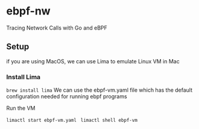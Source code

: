 # ebpf-nw
Tracing Network Calls with Go and eBPF

## Setup 
if you are using MacOS, we can use Lima to emulate Linux VM in Mac

### Install Lima 
``
brew install lima
``
We can use the ebpf-vm.yaml file which has the default configuration needed for running ebpf programs

Run the VM 

``limactl start ebpf-vm.yaml
``
``limactl shell ebpf-vm
``
